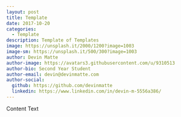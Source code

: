 ```yaml
---
layout: post
title: Template
date: 2017-10-20
categories:
  - Template
description: Template of Templates
image: https://unsplash.it/2000/1200?image=1003
image-sm: https://unsplash.it/500/300?image=1003
author: Devin Matte
author-image: https://avatars3.githubusercontent.com/u/9310513
author-bio: Second Year Student
author-email: devin@devinmatte.com
author-social:
  github: https://github.com/devinmatte
  linkedin: https://www.linkedin.com/in/devin-m-5556a386/
---
```


Content Text